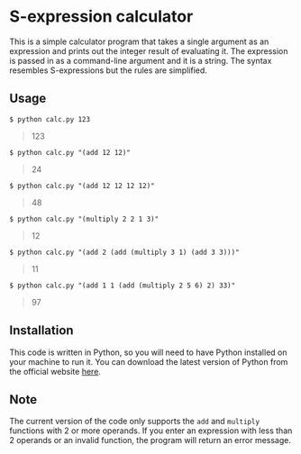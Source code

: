 # S-expression calculator

This is a simple calculator program that takes a single argument as an expression and prints out the integer result of evaluating it. The expression is passed in as a command-line argument and it is a string. The syntax resembles S-expressions but the rules are simplified.

## Usage

    $ python calc.py 123
    

> 123

    $ python calc.py "(add 12 12)"
    

> 24

    $ python calc.py "(add 12 12 12 12)"
    

> 48

    $ python calc.py "(multiply 2 2 1 3)"
    

> 12

    $ python calc.py "(add 2 (add (multiply 3 1) (add 3 3)))"
    

> 11

    $ python calc.py "(add 1 1 (add (multiply 2 5 6) 2) 33)"
    

> 97

## Installation

This code is written in Python, so you will need to have Python installed on your machine to run it. You can download the latest version of Python from the official website [here](https://www.python.org/downloads/).

## Note
The current version of the code only supports the `add`  and `multiply` functions with  2  or more operands. If you enter an expression with less than 2 operands or an invalid function, the program will return an error message. 